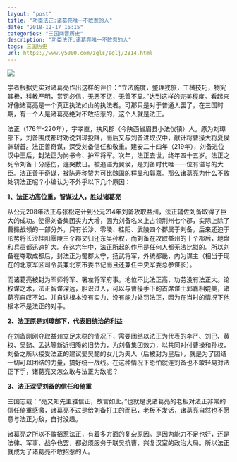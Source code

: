 ```yaml
---
layout: "post"
title: "功臣法正:诸葛亮唯一不敢惹的人"
date: "2018-12-17 16:15"
categories: "三国两晋历史"
description: "功臣法正:诸葛亮唯一不敢惹的人"
tags: 三国历史
url: https://www.y5000.com/zgls/sglj/2814.html
---
```






![](https://img.y5000.com/uploads/allimg/160616/4-1606161U439494.jpg)

学者根据史实对诸葛亮作出这样的评价：“立法施度，整理戎旅，工械技巧，物究其极，科教严明，赏罚必信，无恶不惩，无善不显。”达到这样的完美程度。看起来好像诸葛亮是一个真正执法如山的执法者。可那只是对于普通人罢了，在三国时期，有一个人是诸葛亮绝对不敢招惹的，这个人就是法正。

法正（176年-220年），字孝直，扶风郡（今陕西省眉县小法仪镇）人。原为刘璋部下，刘备围成都时劝说刘璋投降，而后又与刘备进取汉中，献计将曹操大将夏侯渊斩首。法正善奇谋，深受刘备信任和敬重。建安二十四年（219年），刘备进位汉中王后，封法正为尚书令、护军将军。次年，法正去世，终年四十五岁。法正之死令刘备十分感伤，连哭数日。被追谥为翼侯，是刘备时代唯一一位有谥号的大臣。法正善于奇谋，被陈寿称赞为可比魏国的程昱和郭嘉。那么诸葛亮为什么不敢处罚法正呢？小编认为不外乎以下几个原因：

**1、法正功高位重，智谋过人，胜过诸葛亮**

从公元208年法正与张松定计到公元214年刘备攻取益州，法正辅佐刘备取得了巨大的成功。使得刘备集团实力大增，因为刘备名义上占领荆州七个郡，实际上除了曹操战领的一部分外，只有长沙、零陵、桂阳、武陵四个郡属于刘备，后来还迫于形势将长沙桂阳零陵三个郡又归还东吴孙权，而刘备在攻取益州的十个郡后，地盘和兵员都迅速扩大。在这六年中，法正所起的作用是任何人都无法比拟的。所以刘备在夺取成都后，封法正为蜀郡太守，扬武将军，外统都畿，内为谋主（相当于现在的北京军区司令员兼北京市委书记而且还兼任中央军委总参谋长）。

而诸葛亮被封为军师将军、署左将军府事。地位不比法正高，功劳没有法正大。论权谋之术，法正智谋深远，胆识过人，可以与曹操手下的首席谋士郭嘉相媲美，诸葛亮自叹不如。并自认根本没有实力、没有能力处罚法正，因为在当时的情况下他根本不是法正的对手。

**2、法正原是刘璋部下，代表旧统治的利益**

在刘备刚刚夺取益州立足未稳的情况下，需要团结以法正为代表的李严、刘巴、黄权、吴懿、孟达等新近归降的旧势力，为刘备集团效力，以共同对付曹操和孙权，刘备之所以接受法正的建议娶吴懿的女儿为夫人（后被封为皇后），就是为了团结一切可以团结的力量，搞好统一战线。在这种情况下恐怕就连刘备也不敢轻易对法正下手，诸葛亮又怎么敢与法正为敌呢？

**3、法正深受刘备的信任和倚重**

三国志载：“亮又知先主雅信正，故言如此。”也就是说诸葛亮的老板对法正非常的信任倚重感激，诸葛亮不过是给刘备打工的而已，老板不发话，诸葛亮自然也不愿意与法正为敌，自讨没趣。

诸葛亮之所以不敢招惹法正，有着多方面的复杂原因。是因为能力不足也好，还是法律、军事、战争也罢，都必须服务于联吴抗曹、兴复汉室的政治大局。所以法正就成为了诸葛亮不敢招惹的人。
